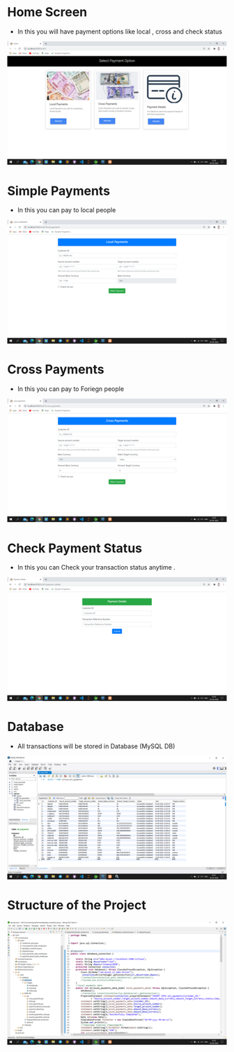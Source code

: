 
# Home Screen 

- In this you will have payment  options like local , cross and check status

![alt text](https://github.com/premsai2030/Simple-Payments/blob/master/Home.png)

# Simple Payments 

- In this you can pay to local people 

![alt text](https://github.com/premsai2030/Simple-Payments/blob/master/Local%20Payments.png)


# Cross Payments 

- In this you can pay to Foriegn people 

![alt text](https://github.com/premsai2030/Simple-Payments/blob/master/Cross%20Payments.png)


# Check Payment Status

- In this you can Check your transaction status anytime .

![alt text](https://github.com/premsai2030/Simple-Payments/blob/master/Checking.png)

# Database

- All transactions will be stored in Database (MySQL DB)

![alt text](https://github.com/premsai2030/Simple-Payments/blob/master/Database.png)

# Structure of the Project 

![alt text](https://github.com/premsai2030/Simple-Payments/blob/master/Structure.png)
